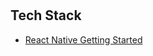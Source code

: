 # 

## Tech Stack
* [React Native Getting Started](http://facebook.github.io/react-native/docs/getting-started.html)

